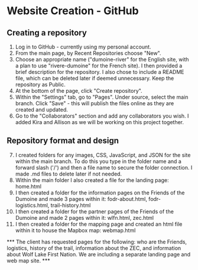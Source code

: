 # Website Creation - GitHub

## Creating a repository
1. Log in to GitHub - currently using my personal account.
2. From the main page, by Recent Repositories choose "New".
3. Choose an appropriate name ("dumoine-river" for the English site, with a plan to use "rivere-dumoine" for the French site). I then provided a brief description for the repository. I also chose to include a README file, which can be deleted later if deemed unnecessary. Keep the repository as Public.
4. At the bottom of the page, click "Create repository".
5. Within the "Settings" tab, go to "Pages". Under source, select the main branch. Click "Save" - this will publish the files online as they are created and updated.
6. Go to the "Collaborators" section and add any collaborators you wish. I added Kira and Allison as we will be working on this project together.

## Repository format and design
7. I created folders for any images, CSS, JavaScript, and JSON for the site within the main branch. To do this you type in the folder name and a forward slash ('/') and then a file name to secure the folder connection. I made .md files to delete later if not needed.
8. Within the main folder I also created a file for the landing page: home.html
9. I then created a folder for the information pages on the Friends of the Dumoine and made 3 pages within it: fodr-about.html, fodr-logistics.html, trail-history.html
10. I then created a folder for the partner pages of the Friends of the Dumoine and made 2 pages within it: wlfn.html, zec.html
11. I then created a folder for the mapping page and created an html file within it to house the Mapbox map: webmap.html

*** The client has requested pages for the following: who are the Friends, logistics, history of the trail, information about the ZEC, and information about Wolf Lake First Nation. We are including a separate landing page and web map site. ***
